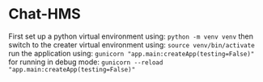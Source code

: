 # Chat-HMS
First set up a python virtual environment using:
`python -m venv venv`
then switch to the creater virtual environment using:
`source venv/bin/activate`
run the application using:
`gunicorn "app.main:createApp(testing=False)"`
for running in debug mode:
`gunicorn --reload "app.main:createApp(testing=False)"`